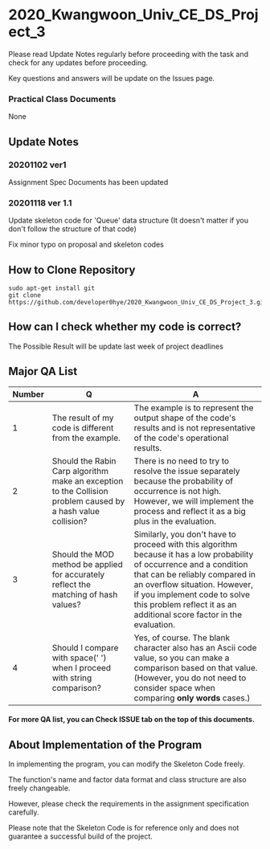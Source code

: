# 2020_Kwangwoon_Univ_CE_DS_Project_3
Please read Update Notes regularly before proceeding with the task and check for any updates before proceeding.

Key questions and answers will be update on the Issues page.

### Practical Class Documents
None

## Update Notes
### 20201102 ver1 
Assignment Spec Documents has been updated

### 20201118 ver 1.1
Update skeleton code for 'Queue' data structure (It doesn't matter if you don't follow the structure of that code)

Fix minor typo on proposal and skeleton codes

## How to Clone Repository
```
sudo apt-get install git
git clone https://github.com/developer0hye/2020_Kwangwoon_Univ_CE_DS_Project_3.git
```
## How can I check whether my code is correct?
The Possible Result will be update last week of project deadlines

## Major QA List
| Number | Q | A |
| --- | --- | --- |
| 1 | The result of my code is different from the example. | The example is to represent the output shape of the code's results and is not representative of the code's operational results. |
| 2 | Should the Rabin Carp algorithm make an exception to the Collision problem caused by a hash value collision? | There is no need to try to resolve the issue separately because the probability of occurrence is not high. However, we will implement the process and reflect it as a big plus in the evaluation. |
| 3 | Should the MOD method be applied for accurately reflect the matching of hash values? | Similarly, you don't have to proceed with this algorithm because it has a low probability of occurrence and a condition that can be reliably compared in an overflow situation. However, if you implement code to solve this problem reflect it as an additional score factor in the evaluation. |
| 4 | Should I compare with space(' ') when I proceed with string comparison? | Yes, of course. The blank character also has an Ascii code value, so you can make a comparison based on that value. (However, you do not need to consider space when comparing **only words** cases.) |
#### For more QA list, you can Check ISSUE tab on the top of this documents.


## About Implementation of the Program
In implementing the program, you can modify the Skeleton Code freely.

The function's name and factor data format and class structure are also freely changeable.

However, please check the requirements in the assignment specification carefully.

Please note that the Skeleton Code is for reference only and does not guarantee a successful build of the project.
